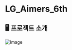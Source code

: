 # LG_Aimers_6th



## 🖥️ 프로젝트 소개
![Image](https://github.com/user-attachments/assets/537effae-1740-4f6a-89a8-2b216e35c22e)
